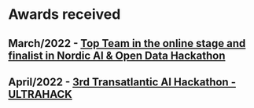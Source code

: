 # Awards received


## March/2022 - [Top Team in the online stage and finalist in Nordic AI & Open Data Hackathon](certificates/nordicAIOpenData.pdf)



## April/2022 - [3rd Transatlantic AI Hackathon - ULTRAHACK](certificates/Transatlantic%20AI%20Hackathon%20%E2%80%93%20Sustainable%20Supply%20Chain%20DeepHack%20-%20Participation%20Certificate.pdf)





